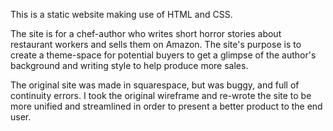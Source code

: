 This is a static website making use of HTML and CSS.

The site is for a chef-author who writes short horror stories about restaurant workers and sells them on Amazon. The site's purpose is to create a theme-space for potential buyers to get a glimpse of the author's background and writing style to help produce more sales.

The original site was made in squarespace, but was buggy, and full of continuity errors. I took the original wireframe and re-wrote the site to be more unified and streamlined in order to present a better product to the end user.
